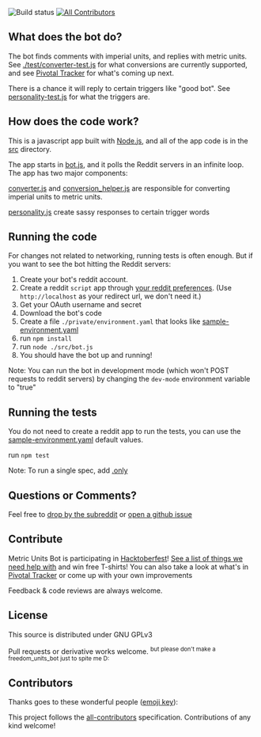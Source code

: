 ![Build status](https://travis-ci.org/cannawen/metric_units_reddit_bot.svg?branch=master)
[![All Contributors](https://img.shields.io/badge/all_contributors-0-orange.svg?style=flat-square)](#contributors)


What does the bot do?
---
The bot finds comments with imperial units, and replies with metric units. See [./test/converter-test.js](test/converter-test.js) for what conversions are currently supported, and see [Pivotal Tracker](https://www.pivotaltracker.com/n/projects/2091572) for what's coming up next.

There is a chance it will reply to certain triggers like "good bot". See [personality-test.js](test/personality-test.js) for what the triggers are.


How does the code work?
---
This is a javascript app built with [Node.js](https://nodejs.org/en/), and all of the app code is in the [src](https://github.com/cannawen/metric_units_reddit_bot/tree/master/src) directory.

The app starts in [bot.js](src/bot.js), and it polls the Reddit servers in an infinite loop. The app has two major components:

[converter.js](src/converter.js) and [conversion_helper.js](src/conversion_helper.js) are responsible for converting imperial units to metric units.

[personality.js](src/personality.js) create sassy responses to certain trigger words


Running the code
---
For changes not related to networking, running tests is often enough. But if you want to see the bot hitting the Reddit servers:

1. Create your bot's reddit account.
2. Create a reddit `script` app through [your reddit preferences](https://www.reddit.com/prefs/apps). (Use `http://localhost` as your redirect url, we don't need it.) 
3. Get your OAuth username and secret
4. Download the bot's code
5. Create a file `./private/environment.yaml` that looks like [sample-environment.yaml](sample-environment.yaml)
6. run `npm install`
7. run `node ./src/bot.js`
8. You should have the bot up and running!

Note: You can run the bot in development mode (which won't POST requests to reddit servers) by changing the `dev-mode` environment variable to "true"


Running the tests
---
You do not need to create a reddit app to run the tests, you can use the [sample-environment.yaml](sample-environment.yaml) default values.

run `npm test`

Note: To run a single spec, add [.only](https://jaketrent.com/post/run-single-mocha-test/)

Questions or Comments?
---
Feel free to [drop by the subreddit](https://www.reddit.com/r/metric_units/) or [open a github issue](https://github.com/cannawen/metric_units_reddit_bot/issues/new)


Contribute
---
Metric Units Bot is participating in [Hacktoberfest](https://hacktoberfest.digitalocean.com/)! [See a list of things we need help with](https://github.com/cannawen/metric_units_reddit_bot/issues?q=is%3Aissue+is%3Aopen+label%3Ahacktoberfest) and win free T-shirts! You can also take a look at what's in [Pivotal Tracker](https://www.pivotaltracker.com/n/projects/2091572) or come up with your own improvements

Feedback & code reviews are always welcome.


License
---
This source is distributed under GNU GPLv3

Pull requests or derivative works welcome. <sup>but please don't make a freedom_units_bot just to spite me D:</sup>


## Contributors

Thanks goes to these wonderful people ([emoji key](https://github.com/kentcdodds/all-contributors#emoji-key)):

<!-- ALL-CONTRIBUTORS-LIST:START - Do not remove or modify this section --><!-- ALL-CONTRIBUTORS-LIST:END -->

This project follows the [all-contributors](https://github.com/kentcdodds/all-contributors) specification. Contributions of any kind welcome!